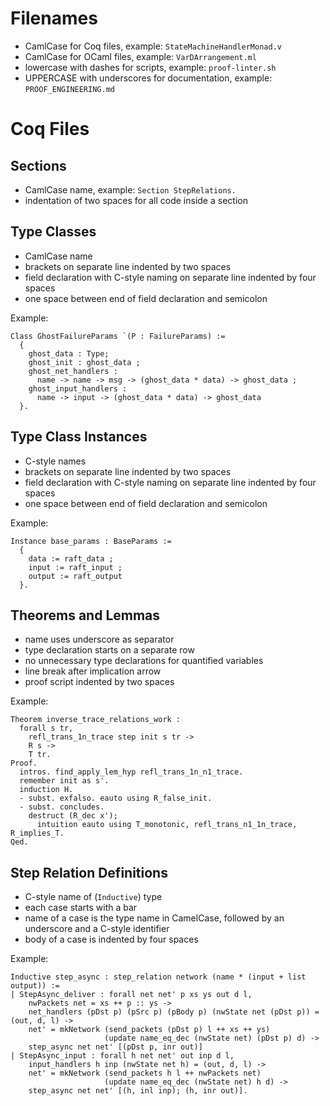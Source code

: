 Filenames
========

* CamlCase for Coq files, example: `StateMachineHandlerMonad.v`
* CamlCase for OCaml files, example: `VarDArrangement.ml`
* lowercase with dashes for scripts, example: `proof-linter.sh`
* UPPERCASE with underscores for documentation, example: `PROOF_ENGINEERING.md`

Coq Files
=========

Sections
--------

* CamlCase name, example: `Section StepRelations.`
* indentation of two spaces for all code inside a section

Type Classes
------------

* CamlCase name
* brackets on separate line indented by two spaces
* field declaration with C-style naming on separate line indented by four spaces
* one space between end of field declaration and semicolon

Example:
```
Class GhostFailureParams `(P : FailureParams) :=
  {
    ghost_data : Type;
    ghost_init : ghost_data ;
    ghost_net_handlers :
      name -> name -> msg -> (ghost_data * data) -> ghost_data ;
    ghost_input_handlers :
      name -> input -> (ghost_data * data) -> ghost_data
  }.
```

Type Class Instances
--------------------

* C-style names
* brackets on separate line indented by two spaces
* field declaration with C-style naming on separate line indented by four spaces
* one space between end of field declaration and semicolon

Example:
```
Instance base_params : BaseParams :=
  {
    data := raft_data ;
    input := raft_input ;
    output := raft_output
  }.
```

Theorems and Lemmas
-------------------

* name uses underscore as separator
* type declaration starts on a separate row
* no unnecessary type declarations for quantified variables
* line break after implication arrow
* proof script indented by two spaces

Example:
```
Theorem inverse_trace_relations_work :
  forall s tr,
    refl_trans_1n_trace step init s tr ->
    R s ->
    T tr.
Proof.
  intros. find_apply_lem_hyp refl_trans_1n_n1_trace.
  remember init as s'.
  induction H.
  - subst. exfalso. eauto using R_false_init.
  - subst. concludes.
    destruct (R_dec x');
      intuition eauto using T_monotonic, refl_trans_n1_1n_trace, R_implies_T.
Qed.
```

Step Relation Definitions
-------------------------

* C-style name of (`Inductive`) type
* each case starts with a bar
* name of a case is the type name in CamelCase, followed by an underscore and a C-style identifier
* body of a case is indented by four spaces

Example:
```
Inductive step_async : step_relation network (name * (input + list output)) :=
| StepAsync_deliver : forall net net' p xs ys out d l,
    nwPackets net = xs ++ p :: ys ->
    net_handlers (pDst p) (pSrc p) (pBody p) (nwState net (pDst p)) = (out, d, l) ->
    net' = mkNetwork (send_packets (pDst p) l ++ xs ++ ys)
                     (update name_eq_dec (nwState net) (pDst p) d) ->
    step_async net net' [(pDst p, inr out)]
| StepAsync_input : forall h net net' out inp d l,
    input_handlers h inp (nwState net h) = (out, d, l) ->
    net' = mkNetwork (send_packets h l ++ nwPackets net)
                     (update name_eq_dec (nwState net) h d) ->
    step_async net net' [(h, inl inp); (h, inr out)].
```
